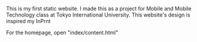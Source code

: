 This is my first static website. I made this as a project for Mobile and Mobile Technology class at Tokyo International University. This website's design is inspired my InPrnt

For the homepage, open "index/content.html"

